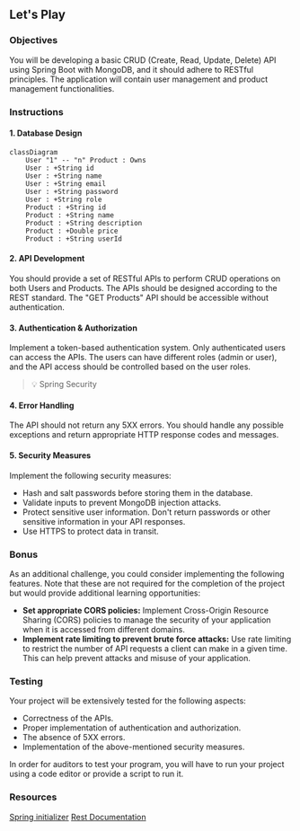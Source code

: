 ## Let's Play

### Objectives

You will be developing a basic CRUD (Create, Read, Update, Delete) API using Spring Boot with MongoDB, and it should adhere to RESTful principles. The application will contain user management and product management functionalities.

### Instructions

#### 1. Database Design

```mermaid
classDiagram
    User "1" -- "n" Product : Owns
    User : +String id
    User : +String name
    User : +String email
    User : +String password
    User : +String role
    Product : +String id
    Product : +String name
    Product : +String description
    Product : +Double price
    Product : +String userId
```

#### 2. API Development

You should provide a set of RESTful APIs to perform CRUD operations on both Users and Products. The APIs should be designed according to the REST standard. The "GET Products" API should be accessible without authentication.

#### 3. Authentication & Authorization

Implement a token-based authentication system. Only authenticated users can access the APIs. The users can have different roles (admin or user), and the API access should be controlled based on the user roles.

> 💡 Spring Security 

#### 4. Error Handling

The API should not return any 5XX errors. You should handle any possible exceptions and return appropriate HTTP response codes and messages.

#### 5. Security Measures

Implement the following security measures:

- Hash and salt passwords before storing them in the database.
- Validate inputs to prevent MongoDB injection attacks.
- Protect sensitive user information. Don't return passwords or other sensitive information in your API responses.
- Use HTTPS to protect data in transit.

### Bonus 

As an additional challenge, you could consider implementing the following features. Note that these are not required for the completion of the project but would provide additional learning opportunities:

- **Set appropriate CORS policies:** Implement Cross-Origin Resource Sharing (CORS) policies to manage the security of your application when it is accessed from different domains.
- **Implement rate limiting to prevent brute force attacks:** Use rate limiting to restrict the number of API requests a client can make in a given time. This can help prevent attacks and misuse of your application.

### Testing

Your project will be extensively tested for the following aspects:

- Correctness of the APIs.
- Proper implementation of authentication and authorization.
- The absence of 5XX errors.
- Implementation of the above-mentioned security measures.

In order for auditors to test your program, you will have to run your project using a code editor or provide a script to run it.

### Resources
[Spring initializer](https://start.spring.io/)
[Rest Documentation](https://docs.github.com/en/rest?apiVersion=2022-11-28)